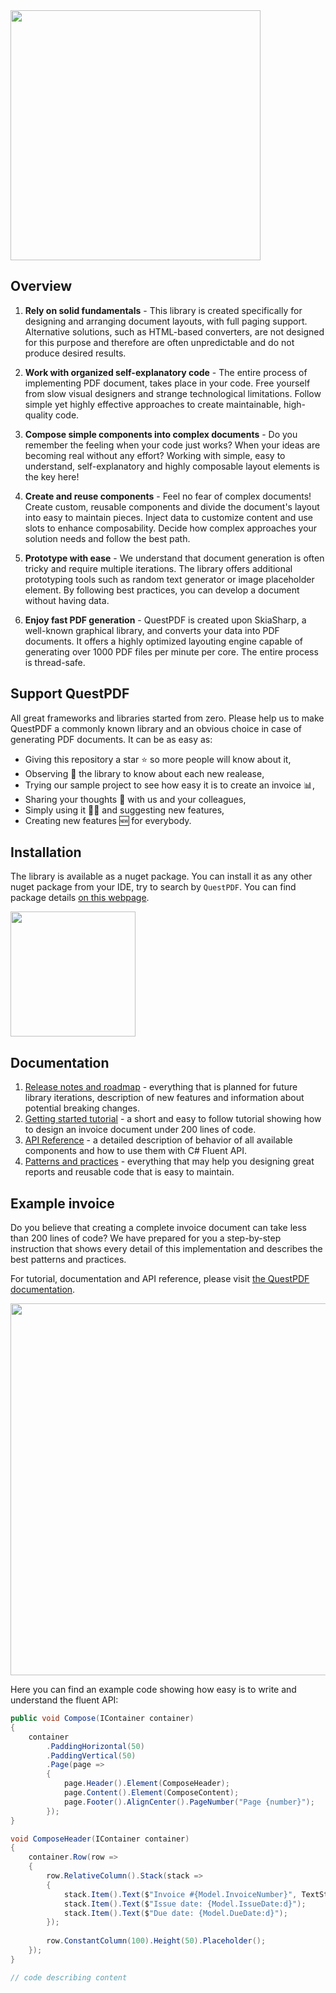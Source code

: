 <a href="https://www.questpdf.com/">
  <img src="https://github.com/QuestPDF/example-invoice/raw/main/images/logo.svg" width="400px"> 
</a>

## Overview

1) **Rely on solid fundamentals** - This library is created specifically for designing and arranging document layouts, with full paging support.  Alternative solutions, such as HTML-based converters, are not designed for this purpose and therefore are often unpredictable and do not produce desired results.

2) **Work with organized self-explanatory code** - The entire process of implementing PDF document, takes place in your code. Free yourself from slow visual designers and strange technological limitations. Follow simple yet highly effective approaches to create maintainable, high-quality code.

3) **Compose simple components into complex documents** - Do you remember the feeling when your code just works? When your ideas are becoming real without any effort? Working with simple, easy to understand, self-explanatory and highly composable layout elements is the key here!

4) **Create and reuse components** - Feel no fear of complex documents! Create custom, reusable components and divide the document's layout into easy to maintain pieces. Inject data to customize content and use slots to enhance composability. Decide how complex approaches your solution needs and follow the best path.

5) **Prototype with ease** - We understand that document generation is often tricky and require multiple iterations. The library offers additional prototyping tools such as random text generator or image placeholder element. By following best practices, you can develop a document without having data.

6) **Enjoy fast PDF generation** - QuestPDF is created upon SkiaSharp, a well-known graphical library, and converts your data into PDF documents. It offers a highly optimized layouting engine capable of generating over 1000 PDF files per minute per core. The entire process is thread-safe.

## Support QuestPDF

All great frameworks and libraries started from zero. Please help us to make QuestPDF a commonly known library and an obvious choice in case of generating PDF documents. It can be as easy as:
- Giving this repository a star ⭐ so more people will know about it,
- Observing 🤩 the library to know about each new realease,
- Trying our sample project to see how easy it is to create an invoice 📊,
- Sharing your thoughts 💬 with us and your colleagues,
- Simply using it 👨‍💻 and suggesting new features,
- Creating new features 🆕 for everybody.

## Installation

The library is available as a nuget package. You can install it as any other nuget package from your IDE, try to search by `QuestPDF`. You can find package details [on this webpage](https://www.nuget.org/packages/QuestPDF/).

<a href="https://www.nuget.org/packages/QuestPDF/">
  <img src="https://github.com/QuestPDF/example-invoice/raw/main/images/nuget.svg" width="200px">  
</a>

## Documentation

1. [Release notes and roadmap](https://www.questpdf.com/documentation/releases.html) - everything that is planned for future library iterations, description of new features and information about potential breaking changes.
2. [Getting started tutorial](https://www.questpdf.com/documentation/getting-started.html) - a short and easy to follow tutorial showing how to design an invoice document under 200 lines of code.
3. [API Reference](https://www.questpdf.com/documentation/api-reference.html) - a detailed description of behavior of all available components and how to use them with C# Fluent API.
4. [Patterns and practices](https://www.questpdf.com/documentation/patterns-and-practices.html#document-metadata) - everything that may help you designing great reports and reusable code that is easy to maintain.

## Example invoice

Do you believe that creating a complete invoice document can take less than 200 lines of code? We have prepared for you a step-by-step instruction that shows every detail of this implementation and describes the best patterns and practices.

For tutorial, documentation and API reference, please visit [the QuestPDF documentation](https://www.questpdf.com/documentation/getting-started.html).

<a href="https://github.com/QuestPDF/example-invoice">
  <img src="https://github.com/QuestPDF/example-invoice/raw/main/images/invoice.png" width="595px">
</a>

Here you can find an example code showing how easy is to write and understand the fluent API:

```csharp
public void Compose(IContainer container)
{
    container
        .PaddingHorizontal(50)
        .PaddingVertical(50)
        .Page(page =>
        {
            page.Header().Element(ComposeHeader);
            page.Content().Element(ComposeContent);
            page.Footer().AlignCenter().PageNumber("Page {number}");
        });
}

void ComposeHeader(IContainer container)
{
    container.Row(row =>
    {
        row.RelativeColumn().Stack(stack =>
        {
            stack.Item().Text($"Invoice #{Model.InvoiceNumber}", TextStyle.Default.Size(20).Bold());
            stack.Item().Text($"Issue date: {Model.IssueDate:d}");
            stack.Item().Text($"Due date: {Model.DueDate:d}");
        });
        
        row.ConstantColumn(100).Height(50).Placeholder();
    });
}

// code describing content
```
